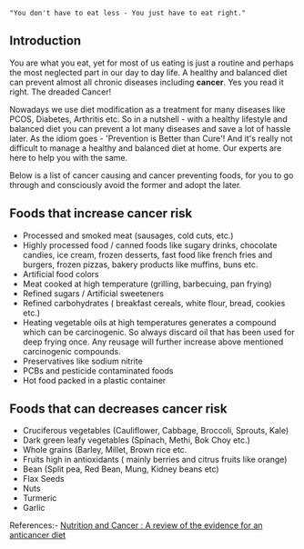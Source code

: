 `"You don't have to eat less - You just have to eat right."`

## Introduction

You are what you eat, yet for most of us eating is just a routine and perhaps the most neglected part in our day to day life. A healthy and balanced diet can prevent almost all chronic diseases including **cancer**. Yes you read it right. The dreaded Cancer!

Nowadays we use diet modification as a treatment for many diseases like PCOS, Diabetes, Arthritis etc. So in a nutshell - with a healthy lifestyle and balanced diet you can prevent a lot many diseases and save a lot of hassle later. As the idiom goes - 'Prevention is Better than Cure'! And it's really not difficult to manage a healthy and balanced diet at home. Our experts are here to help you with the same.

Below is a list of cancer causing and cancer preventing foods, for you to go through and consciously avoid the former and adopt the later.

## Foods that increase cancer risk

- Processed and smoked meat (sausages, cold cuts, etc.)
- Highly processed food / canned foods like sugary drinks, chocolate candies, ice cream, frozen desserts, fast food like french fries and burgers, frozen pizzas, bakery products like muffins, buns etc.
- Artificial food colors
- Meat cooked at high temperature (grilling, barbecuing, pan frying)
- Refined sugars / Artificial sweeteners
- Refined carbohydrates ( breakfast cereals, white flour, bread, cookies etc.)
- Heating vegetable oils at high temperatures generates a compound which can be carcinogenic. So always discard oil that has been used for deep frying once. Any reusage will further increase above mentioned carcinogenic compounds.
- Preservatives like sodium nitrite
- PCBs and pesticide contaminated foods
- Hot food packed in a plastic container

## Foods that can decreases cancer risk

- Cruciferous vegetables (Cauliflower, Cabbage, Broccoli, Sprouts, Kale)
- Dark green leafy vegetables (Spinach, Methi, Bok Choy etc.)
- Whole grains (Barley, Millet, Brown rice etc.
- Fruits high in antioxidants ( mainly berries and citrus fruits like orange)
- Bean (Split pea, Red Bean, Mung, Kidney beans etc)
- Flax Seeds
- Nuts
- Turmeric
- Garlic

References:- [Nutrition and Cancer : A review of the evidence for an anticancer diet](https://www.ncbi.nlm.nih.gov/pmc/articles/PMC526387/#:~:text=A%20joint%20report%20by%20the,found%20for%20cancers%20of%20the)

